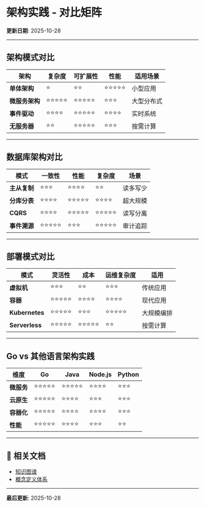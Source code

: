 # 架构实践 - 对比矩阵

**更新日期**: 2025-10-28

---

## 架构模式对比

| 架构 | 复杂度 | 可扩展性 | 性能 | 适用场景 |
|------|--------|---------|------|---------|
| **单体架构** | ⭐ | ⭐⭐ | ⭐⭐⭐⭐⭐ | 小型应用 |
| **微服务架构** | ⭐⭐⭐⭐⭐ | ⭐⭐⭐⭐⭐ | ⭐⭐⭐ | 大型分布式 |
| **事件驱动** | ⭐⭐⭐⭐ | ⭐⭐⭐⭐⭐ | ⭐⭐⭐⭐ | 实时系统 |
| **无服务器** | ⭐⭐ | ⭐⭐⭐⭐⭐ | ⭐⭐⭐ | 按需计算 |

---

## 数据库架构对比

| 模式 | 一致性 | 性能 | 复杂度 | 场景 |
|------|--------|------|--------|------|
| **主从复制** | ⭐⭐⭐ | ⭐⭐⭐⭐ | ⭐⭐ | 读多写少 |
| **分库分表** | ⭐⭐⭐⭐ | ⭐⭐⭐⭐⭐ | ⭐⭐⭐⭐ | 超大规模 |
| **CQRS** | ⭐⭐⭐⭐ | ⭐⭐⭐⭐⭐ | ⭐⭐⭐⭐⭐ | 读写分离 |
| **事件溯源** | ⭐⭐⭐⭐⭐ | ⭐⭐⭐ | ⭐⭐⭐⭐⭐ | 审计追踪 |

---

## 部署模式对比

| 模式 | 灵活性 | 成本 | 运维复杂度 | 适用 |
|------|--------|------|-----------|------|
| **虚拟机** | ⭐⭐⭐ | ⭐⭐ | ⭐⭐⭐ | 传统应用 |
| **容器** | ⭐⭐⭐⭐⭐ | ⭐⭐⭐⭐ | ⭐⭐⭐⭐ | 现代应用 |
| **Kubernetes** | ⭐⭐⭐⭐⭐ | ⭐⭐⭐ | ⭐⭐⭐⭐⭐ | 大规模编排 |
| **Serverless** | ⭐⭐⭐⭐⭐ | ⭐⭐⭐⭐⭐ | ⭐⭐ | 按需计算 |

---

## Go vs 其他语言架构实践

| 维度 | Go | Java | Node.js | Python |
|------|-----|------|---------|--------|
| **微服务** | ⭐⭐⭐⭐⭐ | ⭐⭐⭐⭐⭐ | ⭐⭐⭐⭐ | ⭐⭐⭐ |
| **云原生** | ⭐⭐⭐⭐⭐ | ⭐⭐⭐⭐ | ⭐⭐⭐ | ⭐⭐⭐ |
| **容器化** | ⭐⭐⭐⭐⭐ | ⭐⭐⭐⭐ | ⭐⭐⭐⭐ | ⭐⭐⭐ |
| **性能** | ⭐⭐⭐⭐⭐ | ⭐⭐⭐⭐ | ⭐⭐⭐ | ⭐⭐ |

---

## 🔗 相关文档

- [知识图谱](./00-知识图谱.md)
- [概念定义体系](./00-概念定义体系.md)

---

**最后更新**: 2025-10-28
